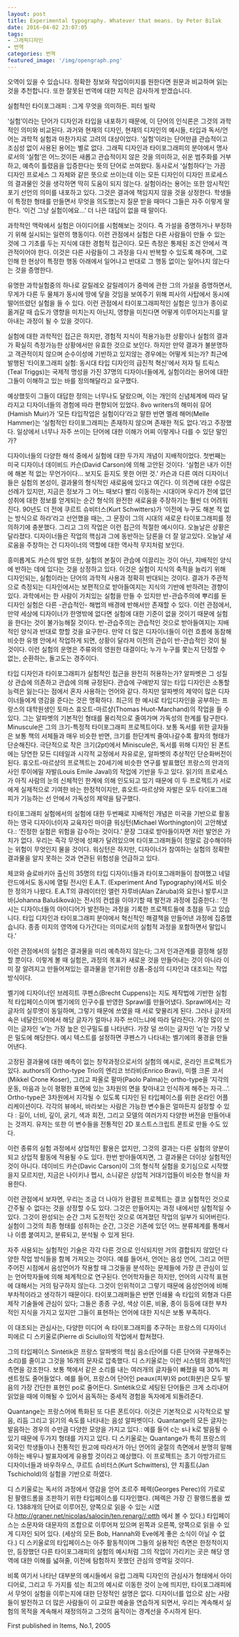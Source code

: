 ```yaml
---
layout: post
title: Experimental typography. Whatever that means. by Peter Biľak
date: 2016-04-02 23:07:05
tags:
- 그래픽디자인
- 번역
categories: 번역
featured_image: '/img/opengraph.png'
---
```


오역이 있을 수 있습니다. 정확한 정보와 작업이미지를 원한다면 원문과 비교하며 읽는 것을 추천합니다. 또한 잘못된 번역에 대한 지적은 감사하게 받겠습니다.

실험적인 타이포그래피 : 그게 무엇을 의미하든. 피터 빌락

‘실험’이라는 단어가 디자인과 타입을 내포하기 때문에, 이 단어의 인식론은 그것의 과학적인 의미와 비교된다. 과거와 현재의 디자인, 현재의 디자인의 예시들, 타입과 독서/언어는 과학적 실험과 마찬가지로 고려의 대상이었다. ‘실험’이라는 단어만큼 관습적이고 조심성 없이 사용된 용어는 별로 없다. 그래픽 디자인과 타이포그래피의 분야에서 명사로서의 ‘실험’은 어느것이든 새롭고 관습적이지 않은 것을 의미하고, 쉬운 범주화를 거부하고, 예측이 틀렸음을 입증한다는 뜻의 단어로 쓰여왔다. 동사로서 ‘실험하다’는 가끔 디자인 프로세스 그 자체와 같은 뜻으로 쓰이는데 이는 모든 디자인이 디자인 프로세스의 결과물인 것을 생각하면 딱히 도움이 되지 않는다. 실험이라는 용어는 또한 암시적인 포기 선언의 의미를 내포하고 있다. 그것은 결과에 책임지지 않을 것을 상정한다. 학생들이 특정한 형태를 만들면서 무엇을 의도했는지 질문 받을 때마다 그들은 자주 이렇게 말한다. ‘이건 그냥 실험이에요…’ 더 나은 대답이 없을 때 말이다.

과학적인 맥락에서 실험은 아이디어를 시험해보는 것이다. 즉 가설을 증명하거나 부정하기 위해 실시되는 일련의 행동이다. 이런 관점에서 실험은 다른 사람들이 만들 수 있는 것에 그 기초를 두는 지식에 대한 경험적 접근이다. 모든 측정은 통제된 조건 안에서 객관적이어야 한다. 이것은 다른 사람들이 그 과정을 다시 반복할 수 있도록 해주며, 그로 인해 한 현상이 특정한 행동 아래에서 일어나고 반대로 그 행동 없이는 일어나지 않는다는 것을 증명한다.

유명한 과학실험중의 하나로 갈릴레오 갈릴레이가 중력에 관한 그의 가설을 증명하면서, 무게가 다른 두 물체가 동시에 땅에 닿을 것임을 보여주기 위해 피사의 사탑에서 동시에 떨어뜨렸던 실험을 들 수 있다. 이런 관점에서 타이포그래피적인 실험은 잉크가 종이로 옮겨갈 때 습도가 영향을 미치는지 아닌지, 영향을 미친다면 어떻게 이루어지는지를 알아내는 과정이 될 수 있을 것이다.

실험에 대한 과학적인 접근은 하지만, 경험적 지식이 적용가능한 상황이나 실험의 결과가 확실히 측정가능한 상황에서만 유효한 것으로 보인다. 하지만 만약 결과가 불분명하고 객관적이지 않으며 순수이성에 기반하고 있지않는 경우에는 어떻게 되는가? 최근에 발행된 ‘타이포그래피 실험: 동시대 타입 디자인의 급진적 혁신’에서 저자 틸 트릭스(Teal Triggs)는 국제적 명성을 가진 37명의 디자이너들에게, 실험이라는 용어에 대한 그들이 이해하고 있는 바를 정의해달라고 요구했다.

예상했듯이 그들이 대답한 정의는 너무나도 달랐으며, 이는 개인의 신념체계에 따라 달라지고 디자이너들의 경험에 따라 편향되어 있었다. 8vo writers의 해미쉬 뮤어(Hamish Muir)가 ‘모든 타입작업은 실험이다’라고 말한 반면 멜레 해머(Melle Hammer)는 ‘실험적인 타이포그래피는 존재하지 않으며 존재한 적도 없다.’라고 주장했다. 일상에서 너무나 자주 쓰이는 단어에 대한 이해가 어찌 이렇게나 다를 수 있단 말인가?

디자이너들의 다양한 해석 중에서 실험에 대한 두가지 개념이 지배적이었다. 첫번째는 미국 디자이너 데이비드 카슨(David Carson)에 의해 고안된 것이다. ‘실험은 내가 이전에 해본 적 없는 무언가이다… 보지도 듣지도 못한 어떤 것.’ 카슨과 다른 여러 디자이너들은 실험의 본성이, 결과물의 형식적인 새로움에 있다고 여긴다. 이 의견에 대한 수많은 선례가 있지만, 지금은 정보가 그 어느 때보다 빨리 이동하는 시대이며 우리가 전에 없던 성취에 대한 정보를 얻게되는 순간 형식의 완전한 새로움을 주장하기는 훨씬 더 어려워진다. 90년도 더 전에 쿠르트 슈비터스(Kurt Schwitters)가 ‘이전에 누구도 해본 적 없는 방식으로 하라’라고 선언했을 때는, 그 문장이 그의 시대의 새로운 타이포그래피를 정의하기에 충분했다. 그리고 그의 작업은 이런 접근의 적절한 예시이다. 오늘날은 상황은 달라졌다. 디자이너들은 작업의 핵심과 그에 동반하는 담론을 더 잘 알고있다. 오늘날 새로움을 주창하는 건 디자이너의 역할에 대한 역사적 무지처럼 보인다.

흥미롭게도 카슨의 발언 또한, 실험의 본질이 관습에 이끌리는 것이 아닌, 지배적인 양식에 반하는 데에 있다는 것을 상정하고 있다. 이것은 실험이 지식의 축적을 늘리기 위해 디자인되는, 실험이라는 단어의 과학적 사용과 정확히 반대되는 것이다. 결과가 주관적으로 측정되는 디자인에서는 보편적으로 받아들여지는 지식의 기반에 반하려는 경향이 있다. 과학에서는 한 사람이 가치있는 실험을 만들 수 있지만 반-관습주의에 뿌리를 둔 디자인 실험은 다른 -관습적인- 해법의 배경에 반해서만 존재할 수 있다. 이런 관점에서, 만약 세상에 디자이너가 한명밖에 없다면 실험에 대한 기준이 없을 것이기 때문에 실험을 한다는 것이 불가능해질 것이다. 반-관습주의는 관습적인 것으로 받아들여지는 지배적인 양식과 반대로 향할 것을 요구한다. 만약 더 많은 디자이너들이 이런 흐름에 동참해 비슷한 유행 안에서 작업하게 되면, 상황이 달라져 이전의 관습이 반-관습적인 것이 될 것이다. 이런 실험의 운명은 주류와의 영원한 대결이다; 누가 누구를 쫓는지 단정할 수 없는, 순환하는, 돌고도는 경주이다.

타입 디자인과 타이포그래피가 실험적인 접근을 완전히 허용하는가? 알파벳은 그 성질상 관습에 의존하고 관습에 의해 규정된다. 관습에 구애받지 않는 타입 디자인은 소통할 능력은 잃는다는 점에서 혼자 사용하는 언어와 같다. 하지만 알파벳의 제약이 많은 디자이너들에게 영감을 준다는 것은 명확하다. 최근의 한 예시로 타입디자인을 공부하는 프랑스의 대학원생인 토마스 휴오트-마르샹(Thomas Huot-Marchand)의 작업을 들 수 있다. 그는 알파벳의 기본적인 형태를 물리적으로 줄여가며 가독성의 한계를 탐구한다. Minuscule은 그의 크기-특정적 타이포그래피 프로젝트이다. 보통 독서를 위한 글자들은 보통 책의 서체들과 매우 비슷한 반면, 크기를 한단계씩 줄여나갈수록 활자의 형태가 단순해진다. 극단적으로 작은 크기(2pt)에서 Miniscule은, 독서를 위해 디자인 된 폰트에는 당연한 모든 디테일과 시각적 교정에서 자유로운, 알파벳의 추상적인 단순화버전이 된다. 휴오트-마르샹의 프로젝트는 20세기에 비슷한 연구를 발표했던 프랑스의 안과의사인 루이에밀 자발(Louis Emile Javal)의 작업에 기반을 두고 있다. 읽기의 프로세스가 아직 사람의 눈의 신체적인 한계에 의해 인도되고 있기 때문에 이 두 프로젝트가 서로에게 실제적으로 기여한 바는 한정적이지만, 휴오트-마르샹와 자발은 모두 타이포그래피가 기능하는 선 안에서 가독성의 제약을 탐구했다.

타이포그래피 실험에서의 실험에 대한 두번째로 지배적인 개념은 미국을 기반으로 활동하는 영국 디자이너이자 교육자인 마이클 워싱턴(Michael Worthington)이 고안해냈다.: ‘진정한 실험은 위험을 감수하는 것이다.’ 문장 그대로 받아들이자면 저런 발언은 가치가 없다. 우리는 즉각 무엇에 성패가 달려있으며 타이포그래퍼들이 정말로 감수해야하는 위험이 무엇인지 물을 것이다. 워싱턴은 하지만, 디자이너가 참여하는 실험의 정확한 결과물을 알지 못하는 것과 연관된 위험성을 언급하고 있다.

체코와 슬로바키아 출신의 35명의 타입 디자이너들과 타이포그래퍼들이 참여했고 네덜란드에서도 동시에 열릴 전시인 E.A.T. (Experiment And Typography)에서도 비슷한 정의가 나왔다. E.A.T의 큐레이터인 앨런 자루바(Alan Záruba)와 요한나 발루시코바(Johanna Balušíková)는 전시의 컨셉을 이야기할 때 발전과 과정에 집중한다.: ‘전시는 디자이너들의 아이디어가 발전하는 과정을 기록한 프로젝트들에 초점을 두고 있습니다. 타입 디자인과 타이포그래피 분야에서 혁신적인 해결책을 만들어낸 과정에 집중했습니다. 종종 미지의 영역에 다가간다는 의미로서의 실험적 과정을 포함하면서 말입니다.’

이런 관점에서의 실험은 결과물을 미리 예측하지 않는다; 그저 인과관계를 결정해 설정할 뿐이다. 이렇게 볼 때 실험은, 과정의 목표가 새로운 것을 만들어내는 것이 아니라 이미 잘 알려지고 만들어져있는 결과물을 얻기위한 상품-중심의 디자인과 대조되는 작업 방식이다.

벨기에 디자이너인 브레히트 쿠펜스(Brecht Cuppens)는 지도 제작법에 기반한 실험적 타입페이스이며 벨기에의 인구수를 반영한 Sprawl를 만들어냈다. Sprawl에서는 각 글자의 실루엣이 동일하며, 그렇기 때문에 쓰였을 때 서로 맞물리게 된다. 그러나 글자의 속은 네달란드어에서 해당 글자가 얼마나 자주 쓰이느냐에 따라 달라진다. 가장 많이 쓰이는 글자인 ‘e’는 가장 높은 인구밀도를 나타낸다. 가장 덜 쓰이는 글자인 ‘q’는 가장 낮은 밀도에 해당한다. 예시 텍스트를 설정하면 쿠펜스가 나타내는 벨기에의 풍경을 만들어낸다.

고정된 결과물에 대한 예측이 없는 창작과정으로서의 실험의 예시로, 온라인 프로젝트가 있다. authors의 Ortho-type Trio의 엔리코 브라비(Enrico Bravi), 미켈 크론 코서(Mikkel Crone Koser), 그리고 파올로 팔마(Paolo Palma)는 ortho-type을 ‘지각의 운동, 마음과 눈이 평평한 표면에 있는 3차원의 면을 찾아내고 인식하게 해주는 자극…’. Ortho-type은 3차원에서 지각될 수 있도록 디자인 된 타입페이스를 위한 온라인 어플리케이션이다. 각각의 뷰에서, 바라보는 사람은 가능한 변수들은 얼마든지 설정할 수 있다 : 길이, 너비, 깊이, 굵기, 색과 회전, 그리고 모델의 여러가지 다양한 버전을 만들어내는 것까지. 유저는 또한 이 변수들을 전통적인 2D 포스트스크립트 폰트로 만들 수도 있다.

이런 종류의 실험 과정에서 상업적인 활용은 없지만, 그것의 결과는 다른 실험의 양분이 되고 상업적 활동에 적용될 수도 있다. 한번 받아들여지면, 그 결과물은 더이상 실험적인 것이 아니다. 데이비드 카슨(Davic Carson)이 그의 형식적 실험을 호기심으로 시작했을지 모르지만, 지금은 나이키나 펩시, 소니같은 상업적 거대기업들이 비슷한 형식을 차용한다.

이런 관점에서 보자면, 우리는 조금 더 나아가 완결된 프로젝트는 결코 실험적인 것으로 간주될 수 없다는 것을 상정할 수도 있다. 그것은 만들어지는 과정 내에서만 실험적일 수 있다. 그것이 완성되는 순간 그저 도전적인 것으로 여겨졌던 작업의 일부가 되어버린다. 실험이 그것의 최종 형태를 성취하는 순간, 그것은 기존에 있던 어느 분류체계를 통해서나 이름 붙여지고, 분류되고, 분석될 수 있게 된다.

자주 사용되는 실험적인 기술은 각각 다른 것으로 인식되지만 거의 결합되지 않았던 다양한 작업 방식들을 함께 가져오는 것이다. 예를 들어서, 언어는 음성 언어, 그리고 어떤 주어진 시점에서 음성언어가 작용할 때 그것들을 분석하는 문제들에 가장 큰 관심이 있는 언어학자들에 의해 체계적으로 연구된다. 언어학자들은 하지만, 언어의 시각적 표현에 대해서는 거의 탐구하지 않는다. 그것이 인위적이고 그렇기 때문에 음성언어에 비해 부차적이라고 생각하기 때문이다. 타이포그래퍼들은 반면 인쇄물 속 타입의 외형과 다른 제작 기술들에 관심이 있다; 그들은 종종 구성, 색상 이론, 비율, 종이 등등에 대한 부차적인 지식을 가지고 있지만 그들이 표현하는 언어에 대한 지식은 보통 부족하다.

이 대조되는 관심사는, 다양한 미디어 속 타이포그래피를 추구하는 프랑스의 디자이너 피에르 디 스키울로(Pierre di Sciullo)의 작업에서 합쳐졌다.

그의 타입페이스 Sintétik은 프랑스 알파벳의 핵심 음소(단어를 다른 단어와 구분해주는 소리)를 줄이고 그것을 16개의 문자로 압축했다. 디 스키울로는 이런 시스템의 경제적인 측면을 강조한다. 보통 책에서 같은 소리를 내는 여러개의 글자들이 빠졌을 때 30% 퍼센트정도 줄어들었다. 예를 들어, 프랑스어 단어인 peaux(피부)와 pot(화분)은 모두 발음의 가장 간단한 표현인 po로 줄어든다. Sintétik으로 세팅된 단어들은 크게 소리내어 읽었을 때에 이해될 수 있어서 음독하는 중세적 경험을 독자에게 되돌려준다.

Quantange는 프랑스어에 특화된 또 다른 폰트이다. 이것은 기본적으로 시각적으로 발음, 리듬 그리고 읽기의 속도를 나타내는 음성 알파벳이다. Quantange의 모든 글자는 발음하는 경우의 수만큼 다양한 모양을 가지고 있다.: 예를 들어 c는 s나 k로 발음될 수 있기 때문에 두가지 형태를 가지고 있다. 디 스키울로는 Quantange가 특히 프랑스의 외국인 학생들이나 전통적인 원고에 따라서가 아닌 언어의 굴절의 측면에서 분명히 말해야하는 배우나 발표자에게 유용할 것이라고 예상했다. 이 프로젝트는 초기 아방가르드 디자이너들과 바우하우스, 쿠르트 슈비터스(Kurt Schwitters), 얀 치홀트(Jan Tschichold)의 실험을 기반으로 하였다.

디 스키울로는 독서의 과정에서 영감을 얻어 조르주 페렉(Georges Perec)의 가로로 된 팔랭드롬을 조판하기 위한 타입페이스를 디자인했다. (페렉은 가장 긴 팔랭드롬을 썼다. 1388개의 단어로 이루어진, 양쪽으로 읽을 수 있는 시였다.http://graner.net/nicolas/salocin/ten.renarg//:ptth 에서 볼 수 있다.) 타입페이스는 소문자와 대문자의 조합으로 이루어져 있으며 왼쪽과 오른쪽, 양쪽으로 읽을 수 있게 디자인 되어 있다. (세상의 모든 Bob, Hannah와 Eve에게 좋은 소식이 아닐 수 없다.) 디 스키울로의 타입페이스는 아주 활동적이며 그들의 실용적인 측면은 한정적이지만, 등장했던 다른 타이포그래피의 실험의 예시처럼 그의 작업이 가리키는 곳은 해당 영역에 대한 이해를 넓혀줄, 이전에 탐험하지 못했던 관심의 영역일 것이다.

비록 여기서 나타난 대부분의 예시들에서 유럽 그래픽 디자인의 관심사가 형태에서 아이디어로, 그리고 두 가지를 섞는 최고의 예시로 이동한 것이 눈에 띄지만, 타이포그래피에서 무엇이 실험을 이루는지에 대한 단정적인 설명은 없다. 디자이너를 업으로 삼는 사람들이 발전하고 더 많은 사람들이 이 교묘한 예술을 연습하게 되면서, 우리는 계속해서 실험의 목적을 계속해서 재정의하고 그것의 움직이는 경계선을 주시하게 된다.

First published in Items, No.1, 2005

